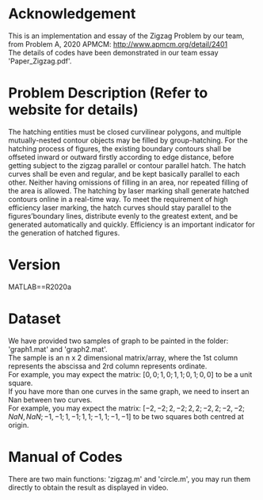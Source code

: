 # Acknowledgement
This is an implementation and essay of the Zigzag Problem by our team, from Problem A, 2020 APMCM: http://www.apmcm.org/detail/2401 \
The details of codes have been demonstrated in our team essay 'Paper_Zigzag.pdf'.
# Problem Description (Refer to website for details)
The hatching entities must be closed curvilinear polygons, and multiple mutually-nested contour objects may be filled by group-hatching. For the hatching process of figures, the existing boundary contours shall be offseted inward or outward firstly according to edge  distance, before getting subject to the zigzag parallel or contour parallel hatch. The hatch curves  shall be even and regular, and be kept basically parallel to each other. Neither having omissions of filling in an area, nor repeated filling of the area is allowed. The hatching by laser marking shall generate hatched contours online in a real-time way. To meet the requirement of high efficiency laser marking, the hatch curves should stay parallel to the figures’boundary lines, distribute evenly to the greatest extent, and be generated automatically and quickly.  Efficiency is an important indicator for the generation of hatched figures.
# Version
MATLAB==R2020a
# Dataset
We have provided two samples of graph to be painted in the folder: 'graph1.mat' and 'graph2.mat'. \
The sample is an n x 2 dimensional matrix/array, where the 1st column represents the abscissa and 2rd column represents ordinate.\
For example, you may expect the matrix: $[0,0;1,0;1,1;0,1;0,0]$ to be a unit square. \
If you have more than one curves in the same graph, we need to insert an Nan between two curves.\
For example, you may expect the matrix: $[-2,-2;2,-2;2,2;-2,2;-2,-2;NaN,NaN;-1,-1;1,-1;1,1;-1,1;-1,-1]$ to be two squares both centred at origin.
# Manual of Codes
There are two main functions: 'zigzag.m' and 'circle.m', you may run them directly to obtain the result as displayed in video.
